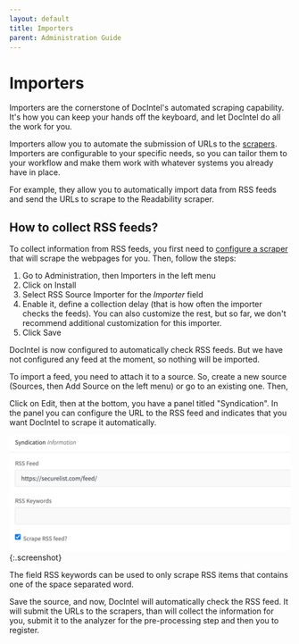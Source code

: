 ```yaml
---
layout: default
title: Importers
parent: Administration Guide
---
```


# Importers

Importers are the cornerstone of DocIntel's automated scraping capability. It's
how you can keep your hands off the keyboard, and let DocIntel do all the work
for you.

Importers allow you to automate the submission of URLs to the
[scrapers](/docs/admin/scrapers/). Importers are configurable to your specific
needs, so you can tailor them to your workflow and make them work with whatever
systems you already have in place.

For example, they allow you to automatically import data from RSS feeds and
send the URLs to scrape to the Readability scraper. 

## How to collect RSS feeds?

To collect information from RSS feeds, you first need to [configure a
scraper](/docs/admin/scrapers/#how-to-collect-web-pages) that will scrape the
webpages for you. Then, follow the steps:

1. Go to Administration, then Importers in the left menu
2. Click on Install
3. Select RSS Source Importer for the *Importer* field
3. Enable it, define a collection delay (that is how often the importer checks
   the feeds). You can also customize the rest, but so far, we don't recommend
   additional customization for this importer.
4. Click Save

DocIntel is now configured to automatically check RSS feeds. But we have not
configured any feed at the moment, so nothing will be imported.

To import a feed, you need to attach it to a source. So, create a new source
(Sources, then Add Source on the left menu) or go to an existing one. Then,

Click on Edit, then at the bottom, you have a panel titled "Syndication". In
the panel you can configure the URL to the RSS feed and indicates that you 
want DocIntel to scrape it automatically. 

![](/docs/admin/assets/imgs/configure-syndication.png){:.screenshot}

The field RSS keywords can be used to only scrape RSS items that contains one
of the space separated word. 

Save the source, and now, DocIntel will automatically check the RSS feed. It
will submit the URLs to the scrapers, than will collect the information for
you, submit it to the analyzer for the pre-processing step and then you to
register.
